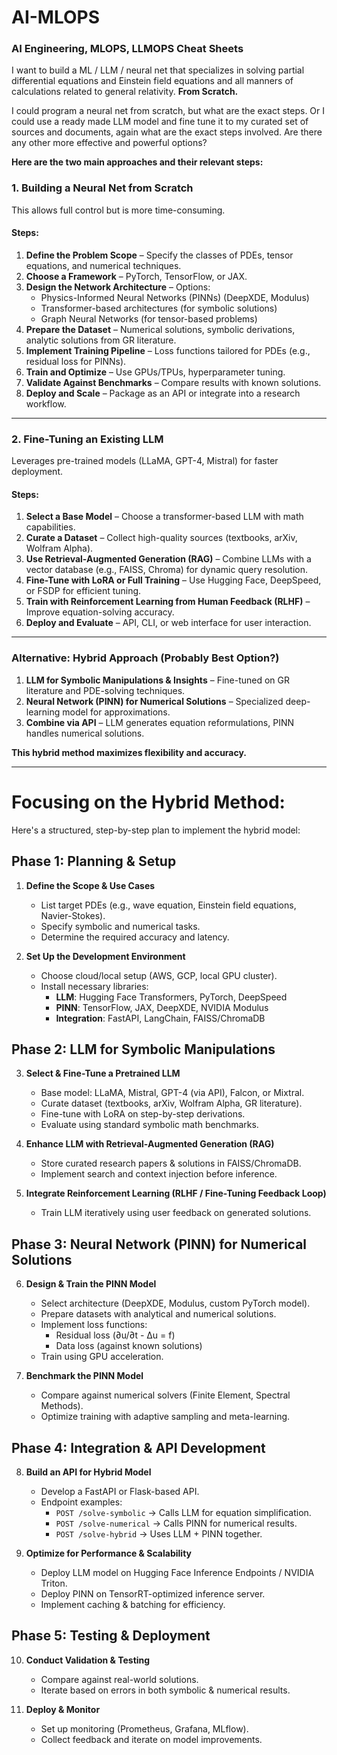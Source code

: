 # AI-MLOPS
### AI Engineering, MLOPS, LLMOPS Cheat Sheets

I want to build a ML / LLM / neural net that specializes in solving partial differential equations and Einstein field equations and all manners of calculations related to general relativity. **From Scratch.**

I could program a neural net from scratch, but what are the exact steps. Or I could use a ready made LLM model and fine tune it to my curated set of sources and documents, again what are the exact steps involved. Are there any other more effective and powerful options?

**Here are the two main approaches and their relevant steps:**

### **1. Building a Neural Net from Scratch**
This allows full control but is more time-consuming.

#### **Steps:**
1. **Define the Problem Scope** – Specify the classes of PDEs, tensor equations, and numerical techniques.
2. **Choose a Framework** – PyTorch, TensorFlow, or JAX.
3. **Design the Network Architecture** – Options:
   - Physics-Informed Neural Networks (PINNs) (DeepXDE, Modulus)
   - Transformer-based architectures (for symbolic solutions)
   - Graph Neural Networks (for tensor-based problems)
4. **Prepare the Dataset** – Numerical solutions, symbolic derivations, analytic solutions from GR literature.
5. **Implement Training Pipeline** – Loss functions tailored for PDEs (e.g., residual loss for PINNs).
6. **Train and Optimize** – Use GPUs/TPUs, hyperparameter tuning.
7. **Validate Against Benchmarks** – Compare results with known solutions.
8. **Deploy and Scale** – Package as an API or integrate into a research workflow.

---

### **2. Fine-Tuning an Existing LLM**
Leverages pre-trained models (LLaMA, GPT-4, Mistral) for faster deployment.

#### **Steps:**
1. **Select a Base Model** – Choose a transformer-based LLM with math capabilities.
2. **Curate a Dataset** – Collect high-quality sources (textbooks, arXiv, Wolfram Alpha).
3. **Use Retrieval-Augmented Generation (RAG)** – Combine LLMs with a vector database (e.g., FAISS, Chroma) for dynamic query resolution.
4. **Fine-Tune with LoRA or Full Training** – Use Hugging Face, DeepSpeed, or FSDP for efficient tuning.
5. **Train with Reinforcement Learning from Human Feedback (RLHF)** – Improve equation-solving accuracy.
6. **Deploy and Evaluate** – API, CLI, or web interface for user interaction.

---

### **Alternative: Hybrid Approach (Probably Best Option?)**
1. **LLM for Symbolic Manipulations & Insights** – Fine-tuned on GR literature and PDE-solving techniques.
2. **Neural Network (PINN) for Numerical Solutions** – Specialized deep-learning model for approximations.
3. **Combine via API** – LLM generates equation reformulations, PINN handles numerical solutions.

**This hybrid method maximizes flexibility and accuracy.**

---
# 
# 
# **Focusing on the Hybrid Method:**
Here's a structured, step-by-step plan to implement the hybrid model:

## **Phase 1: Planning & Setup**
1. **Define the Scope & Use Cases**
   - List target PDEs (e.g., wave equation, Einstein field equations, Navier-Stokes).
   - Specify symbolic and numerical tasks.
   - Determine the required accuracy and latency.

2. **Set Up the Development Environment**
   - Choose cloud/local setup (AWS, GCP, local GPU cluster).
   - Install necessary libraries:
     - **LLM**: Hugging Face Transformers, PyTorch, DeepSpeed
     - **PINN**: TensorFlow, JAX, DeepXDE, NVIDIA Modulus
     - **Integration**: FastAPI, LangChain, FAISS/ChromaDB


## **Phase 2: LLM for Symbolic Manipulations**
3. **Select & Fine-Tune a Pretrained LLM**
   - Base model: LLaMA, Mistral, GPT-4 (via API), Falcon, or Mixtral.
   - Curate dataset (textbooks, arXiv, Wolfram Alpha, GR literature).
   - Fine-tune with LoRA on step-by-step derivations.
   - Evaluate using standard symbolic math benchmarks.

4. **Enhance LLM with Retrieval-Augmented Generation (RAG)**
   - Store curated research papers & solutions in FAISS/ChromaDB.
   - Implement search and context injection before inference.

5. **Integrate Reinforcement Learning (RLHF / Fine-Tuning Feedback Loop)**
   - Train LLM iteratively using user feedback on generated solutions.


## **Phase 3: Neural Network (PINN) for Numerical Solutions**
6. **Design & Train the PINN Model**
   - Select architecture (DeepXDE, Modulus, custom PyTorch model).
   - Prepare datasets with analytical and numerical solutions.
   - Implement loss functions:
     - Residual loss (∂u/∂t - Δu = f)
     - Data loss (against known solutions)
   - Train using GPU acceleration.

7. **Benchmark the PINN Model**
   - Compare against numerical solvers (Finite Element, Spectral Methods).
   - Optimize training with adaptive sampling and meta-learning.


## **Phase 4: Integration & API Development**
8. **Build an API for Hybrid Model**
   - Develop a FastAPI or Flask-based API.
   - Endpoint examples:
     - `POST /solve-symbolic` → Calls LLM for equation simplification.
     - `POST /solve-numerical` → Calls PINN for numerical results.
     - `POST /solve-hybrid` → Uses LLM + PINN together.

9. **Optimize for Performance & Scalability**
   - Deploy LLM model on Hugging Face Inference Endpoints / NVIDIA Triton.
   - Deploy PINN on TensorRT-optimized inference server.
   - Implement caching & batching for efficiency.


## **Phase 5: Testing & Deployment**
10. **Conduct Validation & Testing**
    - Compare against real-world solutions.
    - Iterate based on errors in both symbolic & numerical results.

11. **Deploy & Monitor**
    - Set up monitoring (Prometheus, Grafana, MLflow).
    - Collect feedback and iterate on model improvements.
